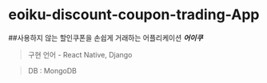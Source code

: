# eoiku-discount-coupon-trading-App
##사용하지 않는 할인쿠폰을 손쉽게 거래하는 어플리케이션 ***어이쿠***
> 구현 언어 - React Native, Django

> DB : MongoDB

